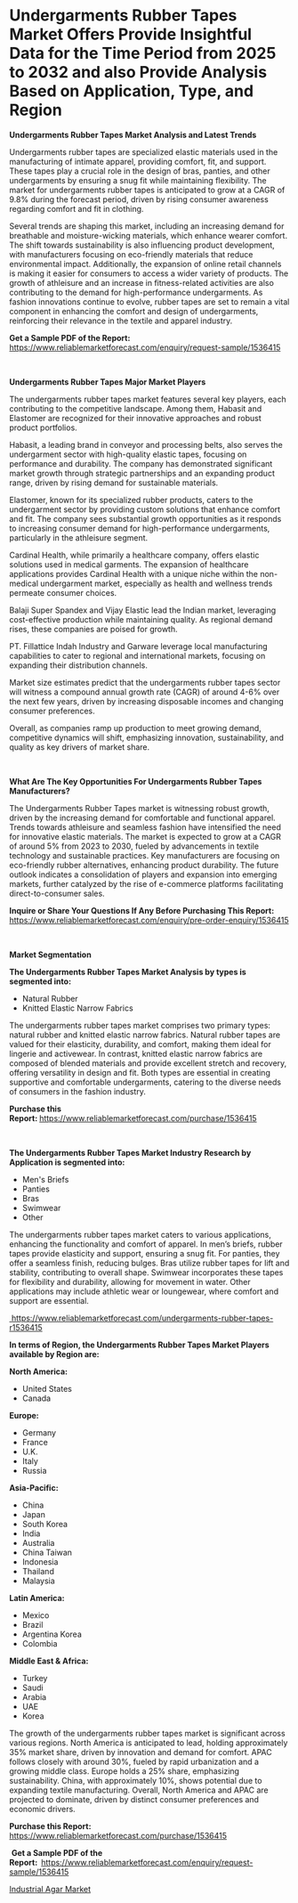 <p><h1>Undergarments Rubber Tapes Market Offers Provide Insightful Data for the Time Period from 2025 to 2032 and also Provide Analysis Based on Application, Type, and Region</h1></p><p><strong>Undergarments Rubber Tapes Market Analysis and Latest Trends</strong></p>
<p><p>Undergarments rubber tapes are specialized elastic materials used in the manufacturing of intimate apparel, providing comfort, fit, and support. These tapes play a crucial role in the design of bras, panties, and other undergarments by ensuring a snug fit while maintaining flexibility. The market for undergarments rubber tapes is anticipated to grow at a CAGR of 9.8% during the forecast period, driven by rising consumer awareness regarding comfort and fit in clothing.</p><p>Several trends are shaping this market, including an increasing demand for breathable and moisture-wicking materials, which enhance wearer comfort. The shift towards sustainability is also influencing product development, with manufacturers focusing on eco-friendly materials that reduce environmental impact. Additionally, the expansion of online retail channels is making it easier for consumers to access a wider variety of products. The growth of athleisure and an increase in fitness-related activities are also contributing to the demand for high-performance undergarments. As fashion innovations continue to evolve, rubber tapes are set to remain a vital component in enhancing the comfort and design of undergarments, reinforcing their relevance in the textile and apparel industry.</p></p>
<p><strong>Get a Sample PDF of the Report:&nbsp;</strong> <a href="https://www.reliablemarketforecast.com/enquiry/request-sample/1536415?utm_campaign=1130&utm_medium=2&utm_source=Github&utm_content=ia&utm_term=02022025&utm_id=undergarments-rubber-tapes">https://www.reliablemarketforecast.com/enquiry/request-sample/1536415</a></p>
<p>&nbsp;</p>
<p><strong>Undergarments Rubber Tapes Major Market Players</strong></p>
<p><p>The undergarments rubber tapes market features several key players, each contributing to the competitive landscape. Among them, Habasit and Elastomer are recognized for their innovative approaches and robust product portfolios. </p><p>Habasit, a leading brand in conveyor and processing belts, also serves the undergarment sector with high-quality elastic tapes, focusing on performance and durability. The company has demonstrated significant market growth through strategic partnerships and an expanding product range, driven by rising demand for sustainable materials. </p><p>Elastomer, known for its specialized rubber products, caters to the undergarment sector by providing custom solutions that enhance comfort and fit. The company sees substantial growth opportunities as it responds to increasing consumer demand for high-performance undergarments, particularly in the athleisure segment.</p><p>Cardinal Health, while primarily a healthcare company, offers elastic solutions used in medical garments. The expansion of healthcare applications provides Cardinal Health with a unique niche within the non-medical undergarment market, especially as health and wellness trends permeate consumer choices.</p><p>Balaji Super Spandex and Vijay Elastic lead the Indian market, leveraging cost-effective production while maintaining quality. As regional demand rises, these companies are poised for growth.</p><p>PT. Fillattice Indah Industry and Garware leverage local manufacturing capabilities to cater to regional and international markets, focusing on expanding their distribution channels.</p><p>Market size estimates predict that the undergarments rubber tapes sector will witness a compound annual growth rate (CAGR) of around 4-6% over the next few years, driven by increasing disposable incomes and changing consumer preferences.</p><p>Overall, as companies ramp up production to meet growing demand, competitive dynamics will shift, emphasizing innovation, sustainability, and quality as key drivers of market share.</p></p>
<p>&nbsp;</p>
<p><strong>What Are The Key Opportunities For Undergarments Rubber Tapes Manufacturers?</strong></p>
<p><p>The Undergarments Rubber Tapes market is witnessing robust growth, driven by the increasing demand for comfortable and functional apparel. Trends towards athleisure and seamless fashion have intensified the need for innovative elastic materials. The market is expected to grow at a CAGR of around 5% from 2023 to 2030, fueled by advancements in textile technology and sustainable practices. Key manufacturers are focusing on eco-friendly rubber alternatives, enhancing product durability. The future outlook indicates a consolidation of players and expansion into emerging markets, further catalyzed by the rise of e-commerce platforms facilitating direct-to-consumer sales.</p></p>
<p><strong>Inquire or Share Your Questions If Any Before Purchasing This Report:</strong> <a href="https://www.reliablemarketforecast.com/enquiry/pre-order-enquiry/1536415?utm_campaign=1130&utm_medium=2&utm_source=Github&utm_content=ia&utm_term=02022025&utm_id=undergarments-rubber-tapes">https://www.reliablemarketforecast.com/enquiry/pre-order-enquiry/1536415</a></p>
<p>&nbsp;</p>
<p><strong>Market Segmentation</strong></p>
<p><strong>The Undergarments Rubber Tapes Market Analysis by types is segmented into:</strong></p>
<p><ul><li>Natural Rubber</li><li>Knitted Elastic Narrow Fabrics</li></ul></p>
<p><p>The undergarments rubber tapes market comprises two primary types: natural rubber and knitted elastic narrow fabrics. Natural rubber tapes are valued for their elasticity, durability, and comfort, making them ideal for lingerie and activewear. In contrast, knitted elastic narrow fabrics are composed of blended materials and provide excellent stretch and recovery, offering versatility in design and fit. Both types are essential in creating supportive and comfortable undergarments, catering to the diverse needs of consumers in the fashion industry.</p></p>
<p><strong>Purchase this Report:&nbsp;</strong><a href="https://www.reliablemarketforecast.com/purchase/1536415?utm_campaign=1130&utm_medium=2&utm_source=Github&utm_content=ia&utm_term=02022025&utm_id=undergarments-rubber-tapes">https://www.reliablemarketforecast.com/purchase/1536415</a></p>
<p>&nbsp;</p>
<p><strong>The Undergarments Rubber Tapes Market Industry Research by Application is segmented into:</strong></p>
<p><ul><li>Men's Briefs</li><li>Panties</li><li>Bras</li><li>Swimwear</li><li>Other</li></ul></p>
<p><p>The undergarments rubber tapes market caters to various applications, enhancing the functionality and comfort of apparel. In men’s briefs, rubber tapes provide elasticity and support, ensuring a snug fit. For panties, they offer a seamless finish, reducing bulges. Bras utilize rubber tapes for lift and stability, contributing to overall shape. Swimwear incorporates these tapes for flexibility and durability, allowing for movement in water. Other applications may include athletic wear or loungewear, where comfort and support are essential.</p></p>
<p><a href="https://www.reliablemarketforecast.com/undergarments-rubber-tapes-r1536415?utm_campaign=1130&utm_medium=2&utm_source=Github&utm_content=ia&utm_term=02022025&utm_id=undergarments-rubber-tapes">&nbsp;https://www.reliablemarketforecast.com/undergarments-rubber-tapes-r1536415</a></p>
<p><strong>In terms of Region, the Undergarments Rubber Tapes Market Players available by Region are:</strong></p>
<p>
    <p> <strong> North America: </strong>
        <ul>
            <li>United States</li>
            <li>Canada</li>
        </ul>
        </p> 
    <p> <strong> Europe: </strong>
        <ul>
            <li>Germany</li>
            <li>France</li>
            <li>U.K.</li>
            <li>Italy</li>
            <li>Russia</li>
        </ul>
        </p> 
    <p> <strong> Asia-Pacific: </strong>
        <ul>
            <li>China</li>
            <li>Japan</li>
            <li>South Korea</li>
            <li>India</li>
            <li>Australia</li>
            <li>China Taiwan</li>
            <li>Indonesia</li>
            <li>Thailand</li>
            <li>Malaysia</li>
        </ul>
        </p> 
    <p> <strong> Latin America: </strong>
        <ul>
            <li>Mexico</li>
            <li>Brazil</li>
            <li>Argentina Korea</li>
            <li>Colombia</li>
        </ul>
        </p> 
    <p> <strong> Middle East & Africa: </strong>
        <ul>
            <li>Turkey</li>
            <li>Saudi</li>
            <li>Arabia</li>
            <li>UAE</li>
            <li>Korea</li>
        </ul>
    </p>
    </p>
<p><p>The growth of the undergarments rubber tapes market is significant across various regions. North America is anticipated to lead, holding approximately 35% market share, driven by innovation and demand for comfort. APAC follows closely with around 30%, fueled by rapid urbanization and a growing middle class. Europe holds a 25% share, emphasizing sustainability. China, with approximately 10%, shows potential due to expanding textile manufacturing. Overall, North America and APAC are projected to dominate, driven by distinct consumer preferences and economic drivers.</p></p>
<p><strong>Purchase this Report: </strong><a href="https://www.reliablemarketforecast.com/purchase/1536415?utm_campaign=1130&utm_medium=2&utm_source=Github&utm_content=ia&utm_term=02022025&utm_id=undergarments-rubber-tapes">https://www.reliablemarketforecast.com/purchase/1536415</a></p>
<p>&nbsp;<strong>Get a Sample PDF of the Report:&nbsp;&nbsp;</strong><a href="https://www.reliablemarketforecast.com/enquiry/request-sample/1536415?utm_campaign=1130&utm_medium=2&utm_source=Github&utm_content=ia&utm_term=02022025&utm_id=undergarments-rubber-tapes">https://www.reliablemarketforecast.com/enquiry/request-sample/1536415</a></p>
<p><strong></strong></p>
<p><p><a href="https://github.com/RickHolmes3/Market-Research-Report-List-7/blob/main/industrial-agar-market.md?utm_campaign=1130&utm_medium=2&utm_source=Github&utm_content=ia&utm_term=02022025&utm_id=undergarments-rubber-tapes">Industrial Agar Market</a></p></p>
